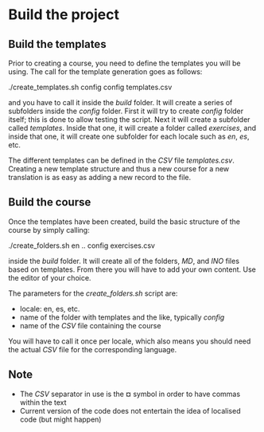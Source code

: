 # Build the project

## Build the templates

Prior to creating a course, you need to define the templates you will be using. The call for the template generation goes as follows:

./create_templates.sh config config templates.csv

and you have to call it inside the *build* folder. It will create a series of subfolders inside the *config* folder. First it will try to create *config* folder itself; this is done to allow testing the script. Next it will create a subfolder called *templates*. Inside that one, it will create a folder called *exercises*, and inside that one, it will create one subfolder for each locale such as *en*, *es*, etc.

The different templates can be defined in the *CSV* file *templates.csv*. Creating a new template structure and thus a new course for a new translation is as easy as adding a new record to the file.

## Build the course

Once the templates have been created, build the basic structure of the course by simply calling:

./create_folders.sh en .. config exercises.csv

inside the *build* folder. It will create all of the folders, *MD*, and *INO* files based on templates. From there you will have to add your own content. Use the editor of your choice.

The parameters for the *create_folders.sh* script are:

* locale: en, es, etc.
* name of the folder with templates and the like, typically *config*
* name of the *CSV* file containing the course

You will have to call it once per locale, which also means you should need the actual *CSV* file for the corresponding language.

## Note

* The *CSV* separator in use is the **¤** symbol in order to have commas within the text
* Current version of the code does not entertain the idea of localised code (but might happen)
